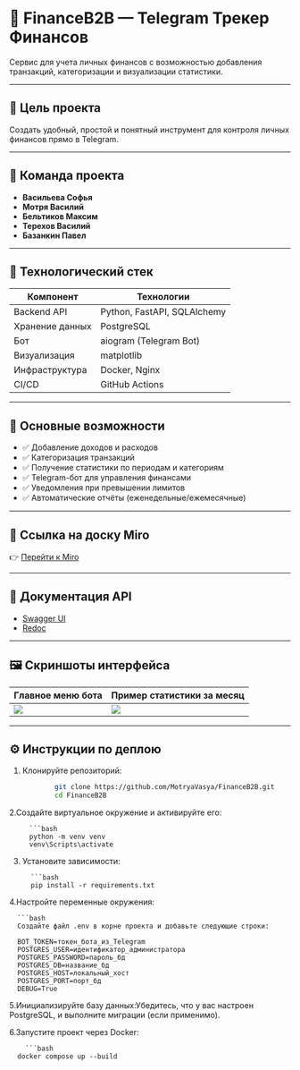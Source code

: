 # 💸 FinanceB2B — Telegram Трекер Финансов

Сервис для учета личных финансов с возможностью добавления транзакций, категоризации и визуализации статистики.

---

## 🚀 Цель проекта

Создать удобный, простой и понятный инструмент для контроля личных финансов прямо в Telegram.

---

## 👥 Команда проекта

- **Васильева Софья**  
- **Мотря Василий**  
- **Бельтиков Максим**  
- **Терехов Василий**  
- **Базанкин Павел**

---

## 🔧 Технологический стек

| Компонент        | Технологии                         |
|------------------|------------------------------------|
| Backend API      | Python, FastAPI, SQLAlchemy        |
| Хранение данных  | PostgreSQL                         |
| Бот              | aiogram (Telegram Bot)             |
| Визуализация     | matplotlib                         |
| Инфраструктура   | Docker, Nginx                      |
| CI/CD            | GitHub Actions                     |

---

## 🧠 Основные возможности

- ✅ Добавление доходов и расходов  
- ✅ Категоризация транзакций  
- ✅ Получение статистики по периодам и категориям  
- ✅ Telegram-бот для управления финансами  
- ✅ Уведомления при превышении лимитов  
- ✅ Автоматические отчёты (еженедельные/ежемесячные)

---

## 📍 Ссылка на доску Miro

👉 [Перейти к Miro](https://miro.com/app/board/uXjVIChNymM=/?share_link_id=154726940003)

---
## 📑 Документация API

- [Swagger UI](http://localhost/docs)  
- [Redoc](http://localhost/redoc)

---

## 🖼 Скриншоты интерфейса

| Главное меню бота            | Пример статистики за месяц      |
|------------------------------|----------------------------------|
| ![](тмтрио) | ![](crhbyy) |

---

## ⚙️ Инструкции по деплою

1. Клонируйте репозиторий:
    ```bash
            git clone https://github.com/MotryaVasya/FinanceB2B.git
            cd FinanceB2B
   
2.Создайте виртуальное окружение и активируйте его:

         ```bash
         python -m venv venv
         venv\Scripts\activate

3. Установите зависимости:
   
         ```bash
         pip install -r requirements.txt

4.Настройте переменные окружения:
   
      ```bash
      Создайте файл .env в корне проекта и добавьте следующие строки:
      
      BOT_TOKEN=токен_бота_из_Telegram
      POSTGRES_USER=идентификатор_администратора
      POSTGRES_PASSWORD=пароль_бд
      POSTGRES_DB=название_бд
      POSTGRES_HOST=локальный_хост
      POSTGRES_PORT=порт_бд
      DEBUG=True

5.Инициализируйте базу данных:Убедитесь, что у вас настроен PostgreSQL, и выполните миграции (если применимо).

6.Запустите проект через Docker:

        ```bash
      docker compose up --build
